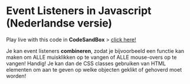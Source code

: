 # Event Listeners in Javascript (Nederlandse versie)

Play live with this code in **CodeSandBox** > [click here!](https://codesandbox.io/s/github/davidvandenbor/event-listeners-in-javascript-dutch)

  Je kan event listeners **combineren**, zodat je bijvoorbeeld 
	een functie kan maken om ALLE muisklikken op te vangen 
	of ALLE mouse-overs op te vangen! Handig! Je kan dan de 
	CSS classes gebruiken van HTML elementen om aan te geven 
	op welke objecten geklikt of gehoverd moet worden!
